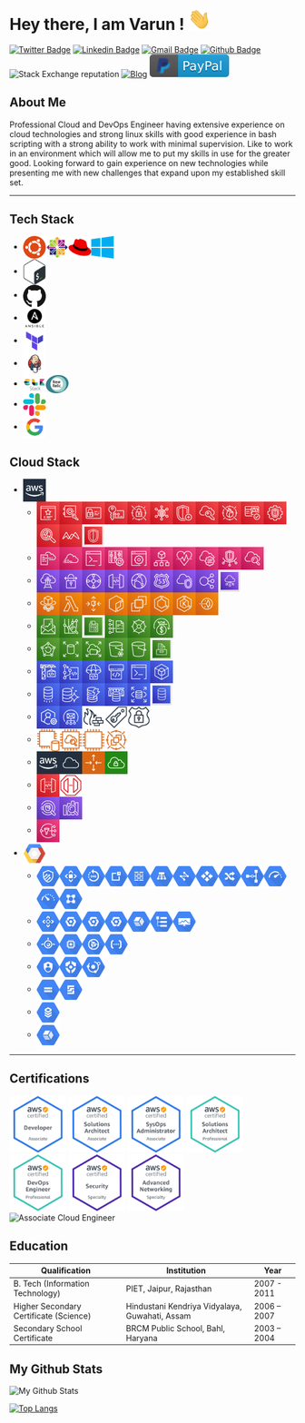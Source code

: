 # Hey there, I am Varun ! <img src="https://raw.githubusercontent.com/varunchandak/varunchandak/master/hi.gif" title="Hello!" width="40px">

[![Twitter Badge](https://img.shields.io/badge/-@Varun&nbsp;Chandak-1ca0f1?style=flat&labelColor=black&logo=twitter&logoColor=blue&link=https://twitter.com/kintuparantu)](https://twitter.com/kintuparantu)
[![Linkedin Badge](https://img.shields.io/badge/-Varun%20Chandak-blue?style=flat&labelColor=white&logo=Linkedin&logoColor=blue&link=https://www.linkedin.com/in/chandakvarun/)](https://www.linkedin.com/in/chandakvarun/) 
[![Gmail Badge](https://img.shields.io/badge/-Email-d14836?style=flat&logo=Gmail&labelColor=white&logoColor=red&link=mailto:noreply@vrnchndk.in)](mailto:noreply@vrnchndk.in)
[![Github Badge](https://img.shields.io/github/followers/varunchandak?label=varunchandak&logo=github&style=flat)](https://github.com/varunchandak)
![Stack Exchange reputation](https://img.shields.io/stackexchange/stackoverflow/r/2732674?label=stackoverflow&logo=stackoverflow)
[![Blog](https://img.shields.io/badge/Blog-vrnchndk.in-blue.svg)](https://vrnchndk.in/)
[![paypal.me/varunchandak](https://raw.githubusercontent.com/varunchandak/varunchandak/master/icons/paypal.svg)](https://www.paypal.me/varunchandak)

## About Me
Professional Cloud and DevOps Engineer having extensive experience on cloud technologies and strong linux skills with good experience in bash scripting with a strong ability to work with minimal supervision. Like to work in an environment which will allow me to put my skills in use for the greater good.  Looking forward to gain experience on new technologies while presenting me with new challenges that expand upon my established skill set.

---

## Tech Stack
* <img src="https://raw.githubusercontent.com/varunchandak/varunchandak/master/tech-stack/ubuntu.png" align="center" width="40px" title="Ubuntu"><img src="https://raw.githubusercontent.com/varunchandak/varunchandak/master/tech-stack/centos.png" align="center" width="40px" title="CentOS"><img src="https://raw.githubusercontent.com/varunchandak/varunchandak/master/tech-stack/redhat.png" align="center" width="40px" title="RedHat"><img src="https://raw.githubusercontent.com/varunchandak/varunchandak/master/tech-stack/windows.svg" align="center" width="40px" title="Windows">
* <img src="https://raw.githubusercontent.com/varunchandak/varunchandak/master/tech-stack/bash.png" align="center" width="40px" title="Bash">
* <img src="https://raw.githubusercontent.com/varunchandak/varunchandak/master/tech-stack/github.png" align="center" width="40px" title="Github">
* <img src="https://raw.githubusercontent.com/varunchandak/varunchandak/master/tech-stack/ansible.png" align="center" width="40px" title="Ansible">
* <img src="https://raw.githubusercontent.com/varunchandak/varunchandak/master/tech-stack/terraform.png" align="center" width="40px" title="Terraform">
* <img src="https://raw.githubusercontent.com/varunchandak/varunchandak/master/tech-stack/jenkins.png" align="center" width="40px" title="Jenkins">
* <img src="https://raw.githubusercontent.com/varunchandak/varunchandak/master/tech-stack/elk.png" align="center" width="40px" title="ELK"><img src="https://raw.githubusercontent.com/varunchandak/varunchandak/master/tech-stack/newrelic.svg" align="center" width="40px" title="New Relic">
* <img src="https://raw.githubusercontent.com/varunchandak/varunchandak/master/tech-stack/slack.png" align="center" width="40px" title="Slack">
* <img src="https://raw.githubusercontent.com/varunchandak/varunchandak/master/tech-stack/google.png" align="center" width="40px" title="Google">

## Cloud Stack
<ul>
    <li><img align="center" width="40px" title="AWS" src="https://raw.githubusercontent.com/varunchandak/varunchandak/master/aws/_GroupIcons/AWS-Cloud-alt_light-bg@4x.png">
            <ul>
                <li><img align="center" width="40px" alt="AWS Certificate Manager" title="AWS Certificate Manager" src="https://raw.githubusercontent.com/varunchandak/varunchandak/master/aws/Security-Identity-Compliance/AWS-Certificate-Manager@4x.png"><img align="center" width="40px" alt="AWS CloudHSM" title="AWS CloudHSM" src="https://raw.githubusercontent.com/varunchandak/varunchandak/master/aws/Security-Identity-Compliance/AWS-CloudHSM@4x.png"><img align="center" width="40px" alt="AWS Identity and Access Management_IAM" title="AWS Identity and Access Management_IAM" src="https://raw.githubusercontent.com/varunchandak/varunchandak/master/aws/Security-Identity-Compliance/AWS-Identity-and-Access-Management_IAM@4x.png"><img align="center" width="40px" alt="AWS Key Management Service" title="AWS Key Management Service" src="https://raw.githubusercontent.com/varunchandak/varunchandak/master/aws/Security-Identity-Compliance/AWS-Key-Management-Service@4x.png"><img align="center" width="40px" alt="AWS Secrets Manager" title="AWS Secrets Manager" src="https://raw.githubusercontent.com/varunchandak/varunchandak/master/aws/Security-Identity-Compliance/AWS-Secrets-Manager@4x.png"><img align="center" width="40px" alt="AWS Security Hub" title="AWS Security Hub" src="https://raw.githubusercontent.com/varunchandak/varunchandak/master/aws/Security-Identity-Compliance/AWS-Security-Hub@4x.png"><img align="center" width="40px" alt="AWS Shield" title="AWS Shield" src="https://raw.githubusercontent.com/varunchandak/varunchandak/master/aws/Security-Identity-Compliance/AWS-Shield@4x.png"><img align="center" width="40px" alt="AWS Single Sign On" title="AWS Single Sign On" src="https://raw.githubusercontent.com/varunchandak/varunchandak/master/aws/Security-Identity-Compliance/AWS-Single-Sign-On@4x.png"><img align="center" width="40px" alt="AWS WAF" title="AWS WAF" src="https://raw.githubusercontent.com/varunchandak/varunchandak/master/aws/Security-Identity-Compliance/AWS-WAF@4x.png"><img align="center" width="40px" alt="Amazon Cognito" title="Amazon Cognito" src="https://raw.githubusercontent.com/varunchandak/varunchandak/master/aws/Security-Identity-Compliance/Amazon-Cognito@4x.png"><img align="center" width="40px" alt="Amazon GuardDuty" title="Amazon GuardDuty" src="https://raw.githubusercontent.com/varunchandak/varunchandak/master/aws/Security-Identity-Compliance/Amazon-GuardDuty@4x.png"><img align="center" width="40px" alt="Amazon Inspector" title="Amazon Inspector" src="https://raw.githubusercontent.com/varunchandak/varunchandak/master/aws/Security-Identity-Compliance/Amazon-Inspector@4x.png"><img align="center" width="40px" alt="Amazon Macie" title="Amazon Macie" src="https://raw.githubusercontent.com/varunchandak/varunchandak/master/aws/Security-Identity-Compliance/Amazon-Macie@4x.png"><img align="center" width="40px" alt="Security Identity and Compliance" title="Security Identity and Compliance" src="https://raw.githubusercontent.com/varunchandak/varunchandak/master/aws/Security-Identity-Compliance/Security-Identity-and-Compliance@4x.png"></li>
                <li><img align="center" width="40px" alt="AWS CloudFormation" title="AWS CloudFormation" src="https://raw.githubusercontent.com/varunchandak/varunchandak/master/aws/ManagementAndGovernance/AWS-CloudFormation@4x.png"><img align="center" width="40px" alt="AWS CloudTrail" title="AWS CloudTrail" src="https://raw.githubusercontent.com/varunchandak/varunchandak/master/aws/ManagementAndGovernance/AWS-CloudTrail@4x.png"><img align="center" width="40px" alt="AWS Command Line Interface" title="AWS Command Line Interface" src="https://raw.githubusercontent.com/varunchandak/varunchandak/master/aws/ManagementAndGovernance/AWS-Command-Line-Interface@4x.png"><img align="center" width="40px" alt="AWS Config" title="AWS Config" src="https://raw.githubusercontent.com/varunchandak/varunchandak/master/aws/ManagementAndGovernance/AWS-Config@4x.png"><img align="center" width="40px" alt="AWS Management Console" title="AWS Management Console" src="https://raw.githubusercontent.com/varunchandak/varunchandak/master/aws/ManagementAndGovernance/AWS-Management-Console@4x.png"><img align="center" width="40px" alt="AWS Organizations" title="AWS Organizations" src="https://raw.githubusercontent.com/varunchandak/varunchandak/master/aws/ManagementAndGovernance/AWS-Organizations@4x.png"><img align="center" width="40px" alt="AWS Personal Health Dashboard" title="AWS Personal Health Dashboard" src="https://raw.githubusercontent.com/varunchandak/varunchandak/master/aws/ManagementAndGovernance/AWS-Personal-Health-Dashboard@4x.png"><img align="center" width="40px" alt="AWS Systems Manager" title="AWS Systems Manager" src="https://raw.githubusercontent.com/varunchandak/varunchandak/master/aws/ManagementAndGovernance/AWS-Systems-Manager@4x.png"><img align="center" width="40px" alt="AWS Trusted Advisor" title="AWS Trusted Advisor" src="https://raw.githubusercontent.com/varunchandak/varunchandak/master/aws/ManagementAndGovernance/AWS-Trusted-Advisor@4x.png"><img align="center" width="40px" alt="Amazon CloudWatch" title="Amazon CloudWatch" src="https://raw.githubusercontent.com/varunchandak/varunchandak/master/aws/ManagementAndGovernance/Amazon-CloudWatch@4x.png"></li>
                <li><img align="center" width="40px" alt="AWS Direct Connect" title="AWS Direct Connect" src="https://raw.githubusercontent.com/varunchandak/varunchandak/master/aws/NetworkingAndContentDelivery/AWS-Direct-Connect@4x.png"><img align="center" width="40px" alt="AWS Site to Site VPN" title="AWS Site to Site VPN" src="https://raw.githubusercontent.com/varunchandak/varunchandak/master/aws/NetworkingAndContentDelivery/AWS-Site-to-Site-VPN@4x.png"><img align="center" width="40px" alt="AWS Transit Gateway" title="AWS Transit Gateway" src="https://raw.githubusercontent.com/varunchandak/varunchandak/master/aws/NetworkingAndContentDelivery/AWS-Transit-Gateway@4x.png"><img align="center" width="40px" alt="Amazon API Gateway" title="Amazon API Gateway" src="https://raw.githubusercontent.com/varunchandak/varunchandak/master/aws/NetworkingAndContentDelivery/Amazon-API-Gateway@4x.png"><img align="center" width="40px" alt="Amazon CloudFront" title="Amazon CloudFront" src="https://raw.githubusercontent.com/varunchandak/varunchandak/master/aws/NetworkingAndContentDelivery/Amazon-CloudFront@4x.png"><img align="center" width="40px" alt="Amazon Route 53" title="Amazon Route 53" src="https://raw.githubusercontent.com/varunchandak/varunchandak/master/aws/NetworkingAndContentDelivery/Amazon-Route-53@4x.png"><img align="center" width="40px" alt="Amazon VPC" title="Amazon VPC" src="https://raw.githubusercontent.com/varunchandak/varunchandak/master/aws/NetworkingAndContentDelivery/Amazon-VPC@4x.png"><img align="center" width="40px" alt="Elastic Load Balancing" title="Elastic Load Balancing" src="https://raw.githubusercontent.com/varunchandak/varunchandak/master/aws/NetworkingAndContentDelivery/Elastic-Load-Balancing@4x.png"><img align="center" width="40px" alt="Networking and Content Delivery" title="Networking and Content Delivery" src="https://raw.githubusercontent.com/varunchandak/varunchandak/master/aws/NetworkingAndContentDelivery/Networking-and-Content-Delivery@4x.png"></li>
                <li><img align="center" width="40px" alt="AWS Fargate" title="AWS Fargate" src="https://raw.githubusercontent.com/varunchandak/varunchandak/master/aws/Compute/AWS-Fargate@4x.png"><img align="center" width="40px" alt="AWS Lambda" title="AWS Lambda" src="https://raw.githubusercontent.com/varunchandak/varunchandak/master/aws/Compute/AWS-Lambda@4x.png"><img align="center" width="40px" alt="Amazon Application Auto Scaling.png" title="Amazon Application Auto Scaling.png" src="https://raw.githubusercontent.com/varunchandak/varunchandak/master/aws/Compute/Amazon-Application-Auto-Scaling.png"><img align="center" width="40px" alt="Amazon EC2 Container Registry" title="Amazon EC2 Container Registry" src="https://raw.githubusercontent.com/varunchandak/varunchandak/master/aws/Compute/Amazon-EC2-Container-Registry@4x.png"><img align="center" width="40px" alt="Amazon EC2" title="Amazon EC2" src="https://raw.githubusercontent.com/varunchandak/varunchandak/master/aws/Compute/Amazon-EC2@4x.png"><img align="center" width="40px" alt="Amazon Elastic Container Service" title="Amazon Elastic Container Service" src="https://raw.githubusercontent.com/varunchandak/varunchandak/master/aws/Compute/Amazon-Elastic-Container-Service@4x.png"><img align="center" width="40px" alt="Amazon Elastic Kubernetes Service" title="Amazon Elastic Kubernetes Service" src="https://raw.githubusercontent.com/varunchandak/varunchandak/master/aws/Compute/Amazon-Elastic-Kubernetes-Service@4x.png"><img align="center" width="40px" alt="Amazon Lightsail" title="Amazon Lightsail" src="https://raw.githubusercontent.com/varunchandak/varunchandak/master/aws/Compute/Amazon-Lightsail@4x.png"></li>
                <li><img align="center" width="40px" alt="AWS Budgets" title="AWS Budgets" src="https://raw.githubusercontent.com/varunchandak/varunchandak/master/aws/AWSCostManagement/AWS-Budgets@4x.png"><img align="center" width="40px" alt="AWS Cost Explorer" title="AWS Cost Explorer" src="https://raw.githubusercontent.com/varunchandak/varunchandak/master/aws/AWSCostManagement/AWS-Cost-Explorer@4x.png"><img align="center" width="40px" alt="AWS Cost Management" title="AWS Cost Management" src="https://raw.githubusercontent.com/varunchandak/varunchandak/master/aws/AWSCostManagement/AWS-Cost-Management@4x.png"><img align="center" width="40px" alt="AWS Cost and Usage Report" title="AWS Cost and Usage Report" src="https://raw.githubusercontent.com/varunchandak/varunchandak/master/aws/AWSCostManagement/AWS-Cost-and-Usage-Report@4x.png"><img align="center" width="40px" alt="Reserved Instance Reporting" title="Reserved Instance Reporting" src="https://raw.githubusercontent.com/varunchandak/varunchandak/master/aws/AWSCostManagement/Reserved-Instance-Reporting@4x.png"><img align="center" width="40px" alt="Savings Plans" title="Savings Plans" src="https://raw.githubusercontent.com/varunchandak/varunchandak/master/aws/AWSCostManagement/Savings-Plans@4x.png"></li>
                <li><img align="center" width="40px" alt="AWS Backup" title="AWS Backup" src="https://raw.githubusercontent.com/varunchandak/varunchandak/master/aws/Storage/AWS-Backup@4x.png"><img align="center" width="40px" alt="Amazon Elastic Block Store EBS" title="Amazon Elastic Block Store EBS" src="https://raw.githubusercontent.com/varunchandak/varunchandak/master/aws/Storage/Amazon-Elastic-Block-Store-EBS@4x.png"><img align="center" width="40px" alt="Amazon Elastic File System_EFS" title="Amazon Elastic File System_EFS" src="https://raw.githubusercontent.com/varunchandak/varunchandak/master/aws/Storage/Amazon-Elastic-File-System_EFS@4x.png"><img align="center" width="40px" alt="Amazon S3 Glacier" title="Amazon S3 Glacier" src="https://raw.githubusercontent.com/varunchandak/varunchandak/master/aws/Storage/Amazon-S3-Glacier@4x.png"><img align="center" width="40px" alt="Amazon Simple Storage Service S3" title="Amazon Simple Storage Service S3" src="https://raw.githubusercontent.com/varunchandak/varunchandak/master/aws/Storage/Amazon-Simple-Storage-Service-S3@4x.png"><img align="center" width="40px" alt="Storage" title="Storage" src="https://raw.githubusercontent.com/varunchandak/varunchandak/master/aws/Storage/Storage@4x.png"></li>
                <li><img align="center" width="40px" alt="AWS CodeBuild" title="AWS CodeBuild" src="https://raw.githubusercontent.com/varunchandak/varunchandak/master/aws/DeveloperTools/AWS-CodeBuild@4x.png"><img align="center" width="40px" alt="AWS CodeCommit" title="AWS CodeCommit" src="https://raw.githubusercontent.com/varunchandak/varunchandak/master/aws/DeveloperTools/AWS-CodeCommit@4x.png"><img align="center" width="40px" alt="AWS CodeDeploy" title="AWS CodeDeploy" src="https://raw.githubusercontent.com/varunchandak/varunchandak/master/aws/DeveloperTools/AWS-CodeDeploy@4x.png"><img align="center" width="40px" alt="AWS CodePipeline" title="AWS CodePipeline" src="https://raw.githubusercontent.com/varunchandak/varunchandak/master/aws/DeveloperTools/AWS-CodePipeline@4x.png"><img align="center" width="40px" alt="AWS Command Line Interface" title="AWS Command Line Interface" src="https://raw.githubusercontent.com/varunchandak/varunchandak/master/aws/DeveloperTools/AWS-Command-Line-Interface@4x.png"><img align="center" width="40px" alt="AWS Tools And SDKs" title="AWS Tools And SDKs" src="https://raw.githubusercontent.com/varunchandak/varunchandak/master/aws/DeveloperTools/AWS-Tools-And-SDKs@4x.png"></li>
                <li><img align="center" width="40px" alt="AWS Database Migration Service" title="AWS Database Migration Service" src="https://raw.githubusercontent.com/varunchandak/varunchandak/master/aws/Database/AWS-Database-Migration-Service@4x.png"><img align="center" width="40px" alt="Amazon Aurora" title="Amazon Aurora" src="https://raw.githubusercontent.com/varunchandak/varunchandak/master/aws/Database/Amazon-Aurora@4x.png"><img align="center" width="40px" alt="Amazon DynamoDB" title="Amazon DynamoDB" src="https://raw.githubusercontent.com/varunchandak/varunchandak/master/aws/Database/Amazon-DynamoDB@4x.png"><img align="center" width="40px" alt="Amazon ElastiCache" title="Amazon ElastiCache" src="https://raw.githubusercontent.com/varunchandak/varunchandak/master/aws/Database/Amazon-ElastiCache@4x.png"><img align="center" width="40px" alt="Amazon RDS" title="Amazon RDS" src="https://raw.githubusercontent.com/varunchandak/varunchandak/master/aws/Database/Amazon-RDS@4x.png"><img align="center" width="40px" alt="Database" title="Database" src="https://raw.githubusercontent.com/varunchandak/varunchandak/master/aws/Database/Database@4x.png"></li>
                <li><img align="center" width="40px" alt="AWS Support" title="AWS Support" src="https://raw.githubusercontent.com/varunchandak/varunchandak/master/aws/_General/AWS-Support.png"><img align="center" width="40px" alt="Amazon Simple Email Service SES" title="Amazon Simple Email Service SES" src="https://raw.githubusercontent.com/varunchandak/varunchandak/master/aws/_General/Amazon-Simple-Email-Service-SES@4x.png"><img align="center" width="40px" alt="Generic_Firewall@5x.png" title="Generic_Firewall@5x.png" src="https://raw.githubusercontent.com/varunchandak/varunchandak/master/aws/_General/Generic_Firewall@5x.png"><img align="center" width="40px" alt="SAML token_light bg" title="SAML token_light bg" src="https://raw.githubusercontent.com/varunchandak/varunchandak/master/aws/_General/SAML-token_light-bg@4x.png"><img align="center" width="40px" alt="SSL padlock_light bg" title="SSL padlock_light bg" src="https://raw.githubusercontent.com/varunchandak/varunchandak/master/aws/_General/SSL-padlock_light-bg@4x.png"></li>
                <li><img align="center" width="40px" alt="Amazon EC2 DB on Instance" title="Amazon EC2 DB on Instance" src="https://raw.githubusercontent.com/varunchandak/varunchandak/master/aws/_Instances/Amazon-EC2_DB-on-Instance_light-bg@4x.png"><img align="center" width="40px" alt="Amazon EC2_Instance with CloudWatch_light bg" title="Amazon EC2_Instance with CloudWatch_light bg" src="https://raw.githubusercontent.com/varunchandak/varunchandak/master/aws/_Instances/Amazon-EC2_Instance-with-CloudWatch_light-bg@4x.png"><img align="center" width="40px" alt="Amazon EC2_Instance_light bg" title="Amazon EC2_Instance_light bg" src="https://raw.githubusercontent.com/varunchandak/varunchandak/master/aws/_Instances/Amazon-EC2_Instance_light-bg@4x.png"><img align="center" width="40px" alt="Amazon EC2_Spot instance_light bg" title="Amazon EC2_Spot instance_light bg" src="https://raw.githubusercontent.com/varunchandak/varunchandak/master/aws/_Instances/Amazon-EC2_Spot-instance_light-bg@4x.png"></li>
                <li><img align="center" width="40px" alt="AWS Cloud" title="AWS Cloud" src="https://raw.githubusercontent.com/varunchandak/varunchandak/master/aws/_GroupIcons/AWS-Cloud-alt_light-bg@4x.png"><img align="center" width="40px" alt="AWS Cloud_light bg" title="AWS Cloud_light bg" src="https://raw.githubusercontent.com/varunchandak/varunchandak/master/aws/_GroupIcons/AWS-Cloud_light-bg@4x.png"><img align="center" width="40px" alt="Auto Scaling_light bg" title="Auto Scaling_light bg" src="https://raw.githubusercontent.com/varunchandak/varunchandak/master/aws/_GroupIcons/Auto-Scaling_light-bg@4x.png"><img align="center" width="40px" alt="Virtual private cloud VPC_light bg" title="Virtual private cloud VPC_light bg" src="https://raw.githubusercontent.com/varunchandak/varunchandak/master/aws/_GroupIcons/Virtual-private-cloud-VPC_light-bg@4x.png"></li>
                <li><img align="center" width="40px" alt="Amazon API Gateway" title="Amazon API Gateway" src="https://raw.githubusercontent.com/varunchandak/varunchandak/master/aws/Mobile/Amazon-API-Gateway@4x.png"><img align="center" width="40px" alt="Amazon API Gateway_Endpoint_light bg" title="Amazon API Gateway_Endpoint_light bg" src="https://raw.githubusercontent.com/varunchandak/varunchandak/master/aws/Mobile/Amazon-API-Gateway_Endpoint_light-bg@4x.png"></li>
                <li><img align="center" width="40px" alt="Amazon Athena" title="Amazon Athena" src="https://raw.githubusercontent.com/varunchandak/varunchandak/master/aws/Analytics/Amazon-Athena@4x.png"><img align="center" width="40px" alt="Amazon Elasticsearch Service" title="Amazon Elasticsearch Service" src="https://raw.githubusercontent.com/varunchandak/varunchandak/master/aws/Analytics/Amazon-Elasticsearch-Service@4x.png"></li>
                <li><img align="center" width="40px" alt="Amazon Simple Notification Service SNS" title="Amazon Simple Notification Service SNS" src="https://raw.githubusercontent.com/varunchandak/varunchandak/master/aws/ApplicationIntegration/Amazon-Simple-Notification-Service-SNS@4x.png"></li>                
            </ul>
    </li>
    <li><img align="center" width="40px" title="GCP" src="https://raw.githubusercontent.com/varunchandak/varunchandak/master/gcp/gcp.png">
            <ul>
                <li><img align="center" width="40px" title="Networking" src="https://raw.githubusercontent.com/varunchandak/varunchandak/master/gcp/Networking/Cloud-Armor.svg"><img align="center" width="40px" alt="Networking" src="https://raw.githubusercontent.com/varunchandak/varunchandak/master/gcp/Networking/Cloud-CDN.svg"><img align="center" width="40px" alt="Networking" src="https://raw.githubusercontent.com/varunchandak/varunchandak/master/gcp/Networking/Cloud-DNS.svg"><img align="center" width="40px" alt="Networking" src="https://raw.githubusercontent.com/varunchandak/varunchandak/master/gcp/Networking/Cloud-External-IP-Addresses.svg"><img align="center" width="40px" alt="Networking" src="https://raw.githubusercontent.com/varunchandak/varunchandak/master/gcp/Networking/Cloud-Firewall-Rules.svg"><img align="center" width="40px" alt="Networking" src="https://raw.githubusercontent.com/varunchandak/varunchandak/master/gcp/Networking/Cloud-Load-Balancing.svg"><img align="center" width="40px" alt="Networking" src="https://raw.githubusercontent.com/varunchandak/varunchandak/master/gcp/Networking/Cloud-Network.svg"><img align="center" width="40px" alt="Networking" src="https://raw.githubusercontent.com/varunchandak/varunchandak/master/gcp/Networking/Cloud-Router.svg"><img align="center" width="40px" alt="Networking" src="https://raw.githubusercontent.com/varunchandak/varunchandak/master/gcp/Networking/Cloud-Routes.svg"><img align="center" width="40px" alt="Networking" src="https://raw.githubusercontent.com/varunchandak/varunchandak/master/gcp/Networking/Cloud-VPN.svg"><img align="center" width="40px" alt="Networking" src="https://raw.githubusercontent.com/varunchandak/varunchandak/master/gcp/Networking/Premium-Network-Tier.svg"><img align="center" width="40px" alt="Networking" src="https://raw.githubusercontent.com/varunchandak/varunchandak/master/gcp/Networking/Standard-Network-Tier.svg"><img align="center" width="40px" alt="Networking" src="https://raw.githubusercontent.com/varunchandak/varunchandak/master/gcp/Networking/Virtual-Private-Cloud.svg"></li>
                <li><img align="center" width="40px" title="Management-Tools" src="https://raw.githubusercontent.com/varunchandak/varunchandak/master/gcp/Management-Tools/Cloud-APIs.svg"><img align="center" width="40px" alt="Management-Tools" src="https://raw.githubusercontent.com/varunchandak/varunchandak/master/gcp/Management-Tools/Cloud-Billing-API.svg"><img align="center" width="40px" alt="Management-Tools" src="https://raw.githubusercontent.com/varunchandak/varunchandak/master/gcp/Management-Tools/Cloud-Console.svg"><img align="center" width="40px" alt="Management-Tools" src="https://raw.githubusercontent.com/varunchandak/varunchandak/master/gcp/Management-Tools/Cloud-Shell.svg"><img align="center" width="40px" alt="Management-Tools" src="https://raw.githubusercontent.com/varunchandak/varunchandak/master/gcp/Management-Tools/Stackdriver.svg"><img align="center" width="40px" alt="Management-Tools" src="https://raw.githubusercontent.com/varunchandak/varunchandak/master/gcp/Management-Tools/Logging.svg"><img align="center" width="40px" alt="Management-Tools" src="https://raw.githubusercontent.com/varunchandak/varunchandak/master/gcp/Management-Tools/Monitoring.svg"></li>
                <li><img align="center" width="40px" title="Compute" src="https://raw.githubusercontent.com/varunchandak/varunchandak/master/gcp/Compute/App-Engine.svg"><img align="center" width="40px" alt="Compute" src="https://raw.githubusercontent.com/varunchandak/varunchandak/master/gcp/Compute/Compute-Engine.svg"><img align="center" width="40px" alt="Compute" src="https://raw.githubusercontent.com/varunchandak/varunchandak/master/gcp/Compute/Container-Optimized-OS.svg"><img align="center" width="40px" alt="Compute" src="https://raw.githubusercontent.com/varunchandak/varunchandak/master/gcp/Compute/Cloud-Functions.svg"></li>
                <li><img align="center" width="40px" title="GCP" src="https://raw.githubusercontent.com/varunchandak/varunchandak/master/gcp/Security/Cloud-IAM.svg"><img align="center" width="40px" alt="GCP" src="https://raw.githubusercontent.com/varunchandak/varunchandak/master/gcp/Security/Cloud-Security-Command-Center.svg"><img align="center" width="40px" alt="GCP" src="https://raw.githubusercontent.com/varunchandak/varunchandak/master/gcp/Security/Cloud-Security-Scanner.svg"></li>
                <li><img align="center" width="40px" title="GCP" src="https://raw.githubusercontent.com/varunchandak/varunchandak/master/gcp/Storage/Cloud-Storage.svg"><img align="center" width="40px" alt="GCP" src="https://raw.githubusercontent.com/varunchandak/varunchandak/master/gcp/Storage/Persistent-Disk.svg"></li>
                <li><img align="center" width="40px" title="Databases" src="https://raw.githubusercontent.com/varunchandak/varunchandak/master/gcp/Databases/Cloud-SQL.svg"></li>
                <li><img align="center" width="40px" title="Hybrid-and-Multi-Cloud" src="https://raw.githubusercontent.com/varunchandak/varunchandak/master/gcp/Hybrid-and-Multi-Cloud/Stackdriver.svg"></li>
            </ul>
    </li>
</ul>

---
## Certifications
<a href="https://www.youracclaim.com/badges/5cb330b8-dcc2-4ed7-859d-608995a034d1/public_url"><img src="https://raw.githubusercontent.com/varunchandak/varunchandak/master/certs/1.png" width="auto" height="100" title="AWS Certified Developer Associate"></a>
<a href="https://www.youracclaim.com/badges/86914455-c008-4a18-9e57-f450e68081bd/public_url"><img src="https://raw.githubusercontent.com/varunchandak/varunchandak/master/certs/2.png" width="auto" height="100" title="AWS Certified Solutions Architect Associate"></a>
<a href="https://www.youracclaim.com/badges/2e703b86-b2d5-4a6c-af17-16e3111e57ef/public_url"><img src="https://raw.githubusercontent.com/varunchandak/varunchandak/master/certs/3.png" width="auto" height="100" title="AWS Certified SysOps Administrator Associate"></a>
<a href="https://www.youracclaim.com/badges/989851af-4675-4940-a007-0f3d7cc22dad/public_url"><img src="https://raw.githubusercontent.com/varunchandak/varunchandak/master/certs/4.png" width="auto" height="100" title="AWS Certified Solutions Architect Professional"></a>
<a href="https://www.youracclaim.com/badges/ba962e84-fc01-409f-a475-efd855c693c6/public_url"><img src="https://raw.githubusercontent.com/varunchandak/varunchandak/master/certs/5.png" width="auto" height="100" title="AWS Certified DevOps Engineer Professional"></a>
<a href="https://www.youracclaim.com/badges/ef1eeaf2-b35c-40b7-b18b-35a2e2e4ad97/public_url"><img src="https://raw.githubusercontent.com/varunchandak/varunchandak/master/certs/6.png" width="auto" height="100" title="AWS Certified Security Specialty"></a>
<a href="https://www.youracclaim.com/badges/f5b29437-f2c9-4859-8a5e-c1efd93d966f/public_url"><img src="https://raw.githubusercontent.com/varunchandak/varunchandak/master/certs/7.png" width="auto" height="100" title="AWS Certified Advanced Networking Specialty"></a>
<br>
<img src="https://api.accredible.com/v1/frontend/credential_website_embed_image/badge/12940855" width="auto" height="100" title="Associate Cloud Engineer">
<br>

## Education
| Qualification | Institution | Year |
|   --  |   --  |   --  |
| B. Tech (Information Technology) | PIET, Jaipur, Rajasthan | 2007 - 2011 |
| Higher Secondary Certificate (Science) | Hindustani Kendriya Vidyalaya, Guwahati, Assam | 2006 – 2007 |
| Secondary School Certificate | BRCM Public School, Bahl, Haryana | 2003 – 2004 |

## My Github Stats
![My Github Stats](https://gitstats.vrnchndk.in/api?username=varunchandak&count_private=true&show_icons=true)

[![Top Langs](https://gitstats.vrnchndk.in/api/top-langs/?username=varunchandak)](https://github.com/varunchandak/github-readme-stats)


<!--

## What do I do ?
a

## Soft Skills
a

## Hobbies
a
---

## Experience
**CloudCover Consultancy Pvt. Ltd.**, Pune, Maharashtra (February 2016 – )  
**Designation**: Senior DevOps Engineer

Roles and Responsibilities:
* Working on different cloud environments, such as AWS and GCP.
* Handling network infrastructure of different clients on cloud platform.
* Working with AWS CLI and Shell Scripts to automate tasks.
* Regularly create and implement shell scripts to automate processes as per requirements.
* Knowledge Transfer on new technologies or tools and shell programs developed.
* Using GitHub to maintain different repositories to collaborate on programs and different code blocks.
* Client interaction to setup cloud infrastructure with proper access policies, network configuration and compute power.
* CI/CD management using Jenkins.
* Configuration and deployment management using Ansible.
* Using GitHub to maintain repositories to collaborate and version control.
* Working with AWS CLI and Shell Scripts to automate tasks.
* Infrastructure management using Terraform/Cloudformation.
* Manage and coordinate with team on deployments and meetings.

---

**Mithi Software Technologies Pvt. Ltd.**, Pune, Maharashtra (May 2013 – January 2016)  
**Designation**: Systems Engineer

Roles and Responsibilities:  
* Monitoring, Managing and Troubleshooting the network Infrastructure.  
* Interact effectively with members of the various technical teams within the organization.  
* Servers migration from hardware to cloud on Amazon Web Services (AWS).  
* Working with AWS CLI and Shell Scripts to automate tasks.
* Configuring servers for hosted email services.
* Addressing the performance bottleneck and ensuring maximum network and Server uptime.
* Migrating servers from on-premises to Amazon Web Services (AWS).
* Employing new technologies to solve difficult problems and issues using given set of skills.
* Building and delivering stable, serviceable solutions in an independent fashion in regards with the company's requirements.
* Hands on experience on different monitoring tools such as PRTG, Nagios.
* Handling multiple instances, volumes and snapshots within a single AWS Console.
* Managing capacity of storage and NAS, such as FreeNAS, NexentaStor and related activities such as Disk Mirroring, scheduling jobs, etc.




Here are some ideas to get you started:

- 🔭 I’m currently working on ...
- 🌱 I’m currently learning ...
- 👯 I’m looking to collaborate on ...
- 🤔 I’m looking for help with ...
- 💬 Ask me about ...
- 📫 How to reach me: ...
- 😄 Pronouns: ...
- ⚡ Fun fact: ...


-->

